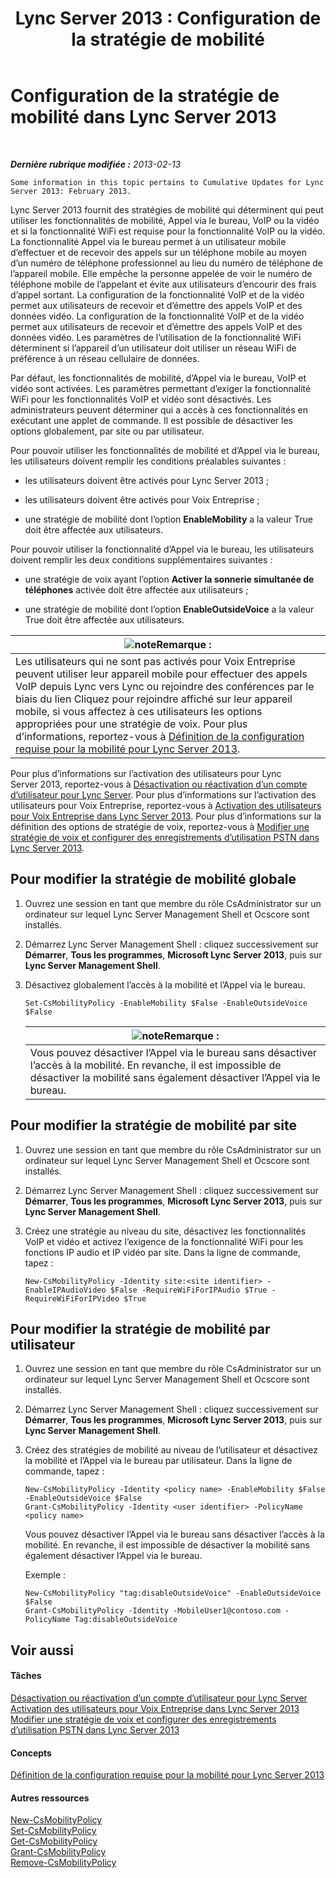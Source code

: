 ﻿---
title: 'Lync Server 2013 : Configuration de la stratégie de mobilité'
TOCTitle: Configuration de la stratégie de mobilité
ms:assetid: 595536e0-9bb3-49a3-8d13-1a77351ebc62
ms:mtpsurl: https://technet.microsoft.com/fr-fr/library/Hh690018(v=OCS.15)
ms:contentKeyID: 49297262
ms.date: 05/20/2016
mtps_version: v=OCS.15
ms.translationtype: HT
---

# Configuration de la stratégie de mobilité dans Lync Server 2013

 

_**Dernière rubrique modifiée :** 2013-02-13_

    Some information in this topic pertains to Cumulative Updates for Lync Server 2013: February 2013.

Lync Server 2013 fournit des stratégies de mobilité qui déterminent qui peut utiliser les fonctionnalités de mobilité, Appel via le bureau, VoIP ou la vidéo et si la fonctionnalité WiFi est requise pour la fonctionnalité VoIP ou la vidéo. La fonctionnalité Appel via le bureau permet à un utilisateur mobile d’effectuer et de recevoir des appels sur un téléphone mobile au moyen d’un numéro de téléphone professionnel au lieu du numéro de téléphone de l’appareil mobile. Elle empêche la personne appelée de voir le numéro de téléphone mobile de l’appelant et évite aux utilisateurs d’encourir des frais d’appel sortant. La configuration de la fonctionnalité VoIP et de la vidéo permet aux utilisateurs de recevoir et d’émettre des appels VoIP et des données vidéo. La configuration de la fonctionnalité VoIP et de la vidéo permet aux utilisateurs de recevoir et d’émettre des appels VoIP et des données vidéo. Les paramètres de l’utilisation de la fonctionnalité WiFi déterminent si l’appareil d’un utilisateur doit utiliser un réseau WiFi de préférence à un réseau cellulaire de données.

Par défaut, les fonctionnalités de mobilité, d’Appel via le bureau, VoIP et vidéo sont activées. Les paramètres permettant d’exiger la fonctionnalité WiFi pour les fonctionnalités VoIP et vidéo sont désactivés. Les administrateurs peuvent déterminer qui a accès à ces fonctionnalités en exécutant une applet de commande. Il est possible de désactiver les options globalement, par site ou par utilisateur.

Pour pouvoir utiliser les fonctionnalités de mobilité et d’Appel via le bureau, les utilisateurs doivent remplir les conditions préalables suivantes :

  - les utilisateurs doivent être activés pour Lync Server 2013 ;

  - les utilisateurs doivent être activés pour Voix Entreprise ;

  - une stratégie de mobilité dont l’option **EnableMobility** a la valeur True doit être affectée aux utilisateurs.

Pour pouvoir utiliser la fonctionnalité d’Appel via le bureau, les utilisateurs doivent remplir les deux conditions supplémentaires suivantes :

  - une stratégie de voix ayant l’option **Activer la sonnerie simultanée de téléphones** activée doit être affectée aux utilisateurs ;

  - une stratégie de mobilité dont l’option **EnableOutsideVoice** a la valeur True doit être affectée aux utilisateurs.

<table>
<thead>
<tr class="header">
<th><img src="images/Gg398920.note(OCS.15).gif" title="note" alt="note" />Remarque :</th>
</tr>
</thead>
<tbody>
<tr class="odd">
<td>Les utilisateurs qui ne sont pas activés pour Voix Entreprise peuvent utiliser leur appareil mobile pour effectuer des appels VoIP depuis Lync vers Lync ou rejoindre des conférences par le biais du lien Cliquez pour rejoindre affiché sur leur appareil mobile, si vous affectez à ces utilisateurs les options appropriées pour une stratégie de voix. Pour plus d’informations, reportez-vous à <a href="lync-server-2013-defining-your-mobility-requirements.md">Définition de la configuration requise pour la mobilité pour Lync Server 2013</a>.</td>
</tr>
</tbody>
</table>


Pour plus d’informations sur l’activation des utilisateurs pour Lync Server 2013, reportez-vous à [Désactivation ou réactivation d’un compte d’utilisateur pour Lync Server](lync-server-2013-disable-or-re-enable-user-account-for-lync-server.md). Pour plus d’informations sur l’activation des utilisateurs pour Voix Entreprise, reportez-vous à [Activation des utilisateurs pour Voix Entreprise dans Lync Server 2013](lync-server-2013-enable-users-for-enterprise-voice.md). Pour plus d’informations sur la définition des options de stratégie de voix, reportez-vous à [Modifier une stratégie de voix et configurer des enregistrements d’utilisation PSTN dans Lync Server 2013](lync-server-2013-modify-a-voice-policy-and-configure-pstn-usage-records.md).

## Pour modifier la stratégie de mobilité globale

1.  Ouvrez une session en tant que membre du rôle CsAdministrator sur un ordinateur sur lequel Lync Server Management Shell et Ocscore sont installés.

2.  Démarrez Lync Server Management Shell : cliquez successivement sur **Démarrer**, **Tous les programmes**, **Microsoft Lync Server 2013**, puis sur **Lync Server Management Shell**.

3.  Désactivez globalement l’accès à la mobilité et l’Appel via le bureau.
    
        Set-CsMobilityPolicy -EnableMobility $False -EnableOutsideVoice $False
    
    <table>
    <thead>
    <tr class="header">
    <th><img src="images/Gg398920.note(OCS.15).gif" title="note" alt="note" />Remarque :</th>
    </tr>
    </thead>
    <tbody>
    <tr class="odd">
    <td>Vous pouvez désactiver l’Appel via le bureau sans désactiver l’accès à la mobilité. En revanche, il est impossible de désactiver la mobilité sans également désactiver l’Appel via le bureau.</td>
    </tr>
    </tbody>
    </table>


## Pour modifier la stratégie de mobilité par site

1.  Ouvrez une session en tant que membre du rôle CsAdministrator sur un ordinateur sur lequel Lync Server Management Shell et Ocscore sont installés.

2.  Démarrez Lync Server Management Shell : cliquez successivement sur **Démarrer**, **Tous les programmes**, **Microsoft Lync Server 2013**, puis sur **Lync Server Management Shell**.

3.  Créez une stratégie au niveau du site, désactivez les fonctionnalités VoIP et vidéo et activez l’exigence de la fonctionnalité WiFi pour les fonctions IP audio et IP vidéo par site. Dans la ligne de commande, tapez :
    
        New-CsMobilityPolicy -Identity site:<site identifier> -EnableIPAudioVideo $False -RequireWiFiForIPAudio $True -RequireWiFiForIPVideo $True

## Pour modifier la stratégie de mobilité par utilisateur

1.  Ouvrez une session en tant que membre du rôle CsAdministrator sur un ordinateur sur lequel Lync Server Management Shell et Ocscore sont installés.

2.  Démarrez Lync Server Management Shell : cliquez successivement sur **Démarrer**, **Tous les programmes**, **Microsoft Lync Server 2013**, puis sur **Lync Server Management Shell**.

3.  Créez des stratégies de mobilité au niveau de l’utilisateur et désactivez la mobilité et l’Appel via le bureau par utilisateur. Dans la ligne de commande, tapez :
    
        New-CsMobilityPolicy -Identity <policy name> -EnableMobility $False -EnableOutsideVoice $False
        Grant-CsMobilityPolicy -Identity <user identifier> -PolicyName <policy name>
    
    Vous pouvez désactiver l’Appel via le bureau sans désactiver l’accès à la mobilité. En revanche, il est impossible de désactiver la mobilité sans également désactiver l’Appel via le bureau.
    
    Exemple :
    
        New-CsMobilityPolicy "tag:disableOutsideVoice" -EnableOutsideVoice $False
        Grant-CsMobilityPolicy -Identity -MobileUser1@contoso.com -PolicyName Tag:disableOutsideVoice

## Voir aussi

#### Tâches

[Désactivation ou réactivation d’un compte d’utilisateur pour Lync Server](lync-server-2013-disable-or-re-enable-user-account-for-lync-server.md)  
[Activation des utilisateurs pour Voix Entreprise dans Lync Server 2013](lync-server-2013-enable-users-for-enterprise-voice.md)  
[Modifier une stratégie de voix et configurer des enregistrements d’utilisation PSTN dans Lync Server 2013](lync-server-2013-modify-a-voice-policy-and-configure-pstn-usage-records.md)  

#### Concepts

[Définition de la configuration requise pour la mobilité pour Lync Server 2013](lync-server-2013-defining-your-mobility-requirements.md)  

#### Autres ressources

[New-CsMobilityPolicy](https://docs.microsoft.com/en-us/powershell/module/skype/New-CsMobilityPolicy)  
[Set-CsMobilityPolicy](set-csmobilitypolicy.md)  
[Get-CsMobilityPolicy](get-csmobilitypolicy.md)  
[Grant-CsMobilityPolicy](grant-csmobilitypolicy.md)  
[Remove-CsMobilityPolicy](remove-csmobilitypolicy.md)


